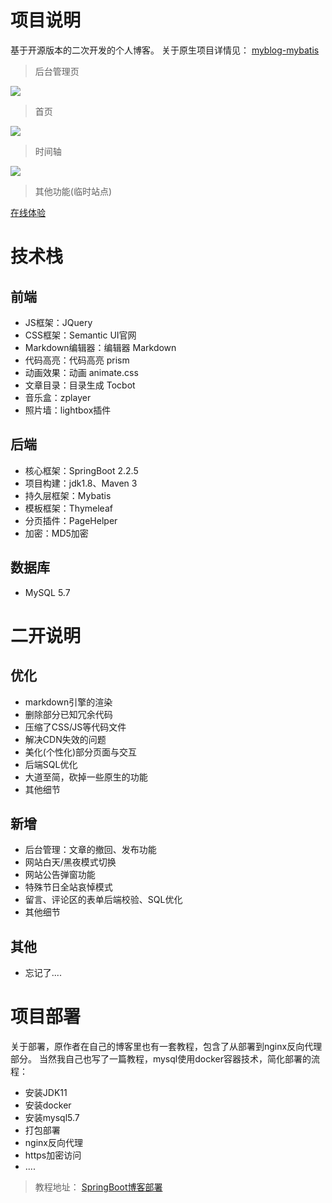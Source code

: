 # 项目说明
基于开源版本的二次开发的个人博客。
关于原生项目详情见：
[myblog-mybatis](https://github.com/oneStarLR/myblog-mybatis)
> 后台管理页

![](https://images.waer.ltd/img/20220804123803.png)
> 首页

![](https://images.waer.ltd/img/20220804124032.png)
> 时间轴

![](https://images.waer.ltd/img/20220804124118.png)
> 其他功能(临时站点)

[在线体验](http://47.96.137.55:8080/)



# 技术栈
## 前端
- JS框架：JQuery
- CSS框架：Semantic UI官网
- Markdown编辑器：编辑器 Markdown
- 代码高亮：代码高亮 prism
- 动画效果：动画 animate.css
- 文章目录：目录生成 Tocbot
- 音乐盒：zplayer
- 照片墙：lightbox插件
## 后端
- 核心框架：SpringBoot 2.2.5
- 项目构建：jdk1.8、Maven 3
- 持久层框架：Mybatis
- 模板框架：Thymeleaf
- 分页插件：PageHelper
- 加密：MD5加密
## 数据库
- MySQL 5.7

# 二开说明
## 优化
- markdown引擎的渲染
- 删除部分已知冗余代码
- 压缩了CSS/JS等代码文件
- 解决CDN失效的问题
- 美化(个性化)部分页面与交互
- 后端SQL优化
- 大道至简，砍掉一些原生的功能
- 其他细节

## 新增
- 后台管理：文章的撤回、发布功能
- 网站白天/黑夜模式切换
- 网站公告弹窗功能
- 特殊节日全站哀悼模式
- 留言、评论区的表单后端校验、SQL优化
- 其他细节
## 其他
- 忘记了....

# 项目部署
关于部署，原作者在自己的博客里也有一套教程，包含了从部署到nginx反向代理部分。
当然我自己也写了一篇教程，mysql使用docker容器技术，简化部署的流程：
- 安装JDK11
- 安装docker
- 安装mysql5.7
- 打包部署
- nginx反向代理
- https加密访问
- ....
> 教程地址：
[SpringBoot博客部署](https://www.waer.ltd/articles/2022/08/04/1659587541384.html)

